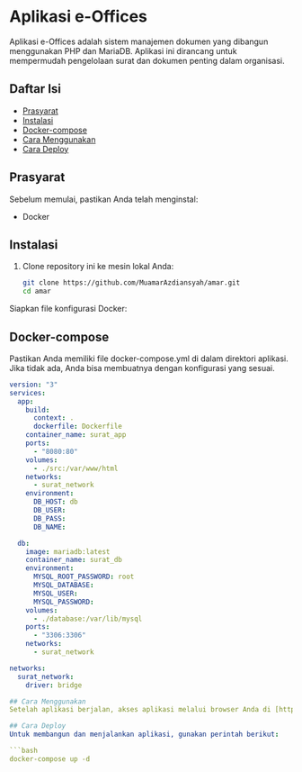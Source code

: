 # Aplikasi e-Offices

Aplikasi e-Offices adalah sistem manajemen dokumen yang dibangun menggunakan PHP dan MariaDB. Aplikasi ini dirancang untuk mempermudah pengelolaan surat dan dokumen penting dalam organisasi.

## Daftar Isi
- [Prasyarat](#prasyarat)
- [Instalasi](#instalasi)
- [Docker-compose](#docker-compose)
- [Cara Menggunakan](#cara-menggunakan)
- [Cara Deploy](#cara-deploy)

## Prasyarat
Sebelum memulai, pastikan Anda telah menginstal:
- Docker

## Instalasi
1. Clone repository ini ke mesin lokal Anda:
   ```bash
   git clone https://github.com/MuamarAzdiansyah/amar.git
   cd amar

Siapkan file konfigurasi Docker:

## Docker-compose
Pastikan Anda memiliki file docker-compose.yml di dalam direktori aplikasi. Jika tidak ada, Anda bisa membuatnya dengan konfigurasi yang sesuai.

```yaml
version: "3"
services:
  app:
    build:
      context: .
      dockerfile: Dockerfile
    container_name: surat_app
    ports:
      - "8080:80"
    volumes:
      - ./src:/var/www/html
    networks:
      - surat_network
    environment:
      DB_HOST: db
      DB_USER: 
      DB_PASS: 
      DB_NAME: 

  db:
    image: mariadb:latest
    container_name: surat_db
    environment:
      MYSQL_ROOT_PASSWORD: root
      MYSQL_DATABASE: 
      MYSQL_USER: 
      MYSQL_PASSWORD: 
    volumes:
      - ./database:/var/lib/mysql
    ports:
      - "3306:3306"
    networks:
      - surat_network

networks:
  surat_network:
    driver: bridge

## Cara Menggunakan
Setelah aplikasi berjalan, akses aplikasi melalui browser Anda di [http://localhost:8080](http://localhost:8080) (atau port yang Anda tentukan dalam file `docker-compose.yml`).

## Cara Deploy
Untuk membangun dan menjalankan aplikasi, gunakan perintah berikut:

```bash
docker-compose up -d
